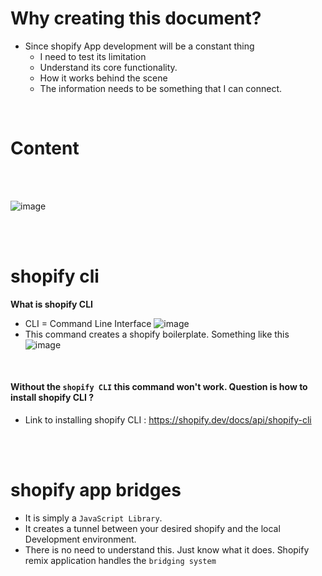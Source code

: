 # Why creating this document?
* Since shopify App development will be a constant thing
    - I need to test its limitation
    - Understand its core functionality.
    - How it works behind the scene
    - The information needs to be something that I can connect. 

<br>

# Content 


<br>
<br>


![image](https://github.com/mahinulintern/Shopify-App-Development/assets/167665561/c8102651-52dd-442d-b4b7-47d47ef2073d)


<br>
<br>

# shopify cli
<b>What is shopify CLI </b>
* CLI = Command Line Interface
![image](https://github.com/mahinulintern/Shopify-App-Development/assets/167665561/94193c40-140c-4e39-b214-d0a79963ab04)
* This command creates a shopify boilerplate. Something like this <br>
![image](https://github.com/mahinulintern/Shopify-App-Development/assets/167665561/c8d296f3-f46e-4269-82c4-7bc8c74afaba)

<br>

#### Without the `shopify CLI` this command won't work. Question is how to install shopify CLI ?
* Link to installing shopify CLI : https://shopify.dev/docs/api/shopify-cli 

<br>
<br>

# shopify app bridges
* It is simply a `JavaScript Library`.
* It creates a tunnel between your desired shopify and the local Development environment.
* There is no need to understand this. Just know what it does. Shopify remix application handles the `bridging system`

<br>
<br>

# 





























